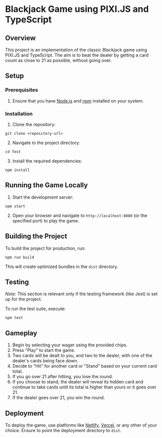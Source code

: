 
# Blackjack Game using PIXI.JS and TypeScript

## Overview

This project is an implementation of the classic Blackjack game using PIXI.JS and TypeScript. The aim is to beat the dealer by getting a card count as close to 21 as possible, without going over.

## Setup

### Prerequisites

1. Ensure that you have [Node.js](https://nodejs.org/) and [npm](https://www.npmjs.com/) installed on your system.

### Installation

1. Clone the repository:
```
git clone <repository-url>
```
2. Navigate to the project directory:
```
cd Test
```
3. Install the required dependencies:
```
npm install
```

## Running the Game Locally

1. Start the development server:
```
npm start
```
2. Open your browser and navigate to `http://localhost:8080` (or the specified port) to play the game.

## Building the Project

To build the project for production, run:
```
npm run build
```
This will create optimized bundles in the `dist` directory.

## Testing

*Note*: This section is relevant only if the testing framework (like Jest) is set up for the project.

To run the test suite, execute:
```
npm test
```

## Gameplay

1. Begin by selecting your wager using the provided chips.
2. Press "Play" to start the game.
3. Two cards will be dealt to you, and two to the dealer, with one of the dealer's cards being face down.
4. Decide to "Hit" for another card or "Stand" based on your current card total.
5. If you go over 21 after hitting, you lose the round.
6. If you choose to stand, the dealer will reveal its hidden card and continue to take cards until its total is higher than yours or it goes over 21.
7. If the dealer goes over 21, you win the round.

## Deployment

To deploy the game, use platforms like [Netlify](https://www.netlify.com/), [Vercel](https://vercel.com/), or any other of your choice. Ensure to point the deployment directory to `dist`.
